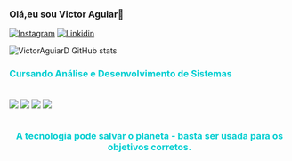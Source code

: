 ### Olá,eu sou Victor Aguiar🤝

[![Instagram](https://img.shields.io/badge/Instagram-E4405F?style=for-the-badge&logo=instagram&logoColor=white)](https://instagram.com/a.g.u.i.a.r.16?igshid%3DZGUzMzM3NWJiOQ%3D%3D)
[![Linkidin](https://img.shields.io/badge/LinkedIn-0077B5?style=for-the-badge&logo=linkedin&logoColor=white)](https://www.linkedin.com/in/victor-matheus-069785266)

![VictorAguiarD GitHub stats](https://github-readme-stats.vercel.app/api?username=VictorAguiarD&show_icons=true&theme=tokyonight)

<div style="color:#00CED1;">
 <h3>Cursando Análise e Desenvolvimento de Sistemas</h3>
</div>

<div style="display:inline_block"></br>
<img align="center" src=https://img.shields.io/badge/HTML5-E34F26?style=for-the-badge&logo=html5&logoColor=white>
<img align="center" src=https://img.shields.io/badge/CSS3-1572B6?style=for-the-badge&logo=css3&logoColor=white>
<img align="center" src=https://img.shields.io/badge/JavaScript-F7DF1E?style=for-the-badge&logo=javascript&logoColor=black>
<img align= "center" src=https://img.shields.io/badge/python-3670A0?style=for-the-badge&logo=python&logoColor=ffdd54>
</div><br>

<h3 align="center" style="color:#00CED1;">A tecnologia pode salvar o planeta - basta ser usada para os objetivos corretos.</h3>
</div>
